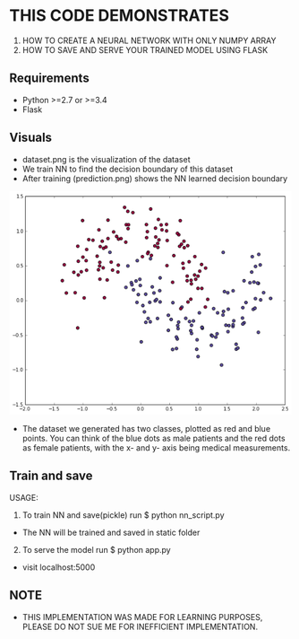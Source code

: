 # THIS CODE DEMONSTRATES 
1. HOW TO CREATE A NEURAL NETWORK WITH ONLY NUMPY ARRAY 
2. HOW TO SAVE AND SERVE YOUR TRAINED MODEL USING FLASK

## Requirements
 - Python >=2.7 or >=3.4
 - Flask
 ## Visuals
- dataset.png is the visualization of the dataset
- We train NN to find the decision boundary of this dataset 
- After training (prediction.png) shows the NN learned decision boundary

![Image](nn_dataset.png)

- The dataset we generated has two classes, plotted as red and blue points.
   You can think of the blue dots as male patients and the
   red dots as female patients, with the x- and y- axis being medical measurements.

## Train and save
USAGE:
1. To train NN and save(pickle) run
 $ python nn_script.py
 - The NN will be trained and saved in static folder

2. To serve the model run
 $ python app.py
 - visit localhost:5000

## NOTE
  - THIS IMPLEMENTATION WAS MADE FOR LEARNING PURPOSES, PLEASE DO NOT SUE ME FOR
    INEFFICIENT IMPLEMENTATION.
